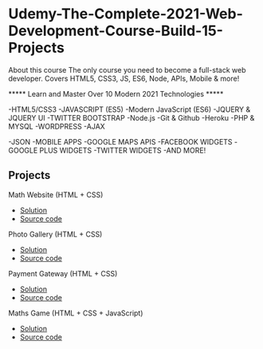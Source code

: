 # Udemy-The-Complete-2021-Web-Development-Course-Build-15-Projects

About this course The only course you need to become a full-stack web developer. Covers HTML5, CSS3, JS, ES6, Node, APIs, Mobile & more!

***** Learn and Master Over 10 Modern 2021 Technologies *****

-HTML5/CSS3 -JAVASCRIPT (ES5) -Modern JavaScript (ES6) -JQUERY & JQUERY UI -TWITTER BOOTSTRAP -Node.js -Git & Github -Heroku -PHP & MYSQL -WORDPRESS -AJAX

-JSON -MOBILE APPS -GOOGLE MAPS APIS -FACEBOOK WIDGETS -GOOGLE PLUS WIDGETS -TWITTER WIDGETS -AND MORE!

## Projects 


Math Website (HTML + CSS)
- [Solution](https://sameer-shahzada.github.io/Udemy-The-Complete-2021-Web-Development-Course-Build-15-Projects//1.Maths-Website(HTML+CSS)Project/Math-Website.html)
- [Source code](./1.Maths-Website(HTML+CSS)Project/)

Photo Gallery (HTML + CSS)
- [Solution](https://sameer-shahzada.github.io/Udemy-The-Complete-2021-Web-Development-Course-Build-15-Projects//2.Photo-Gallery/index.html)
- [Source code](./2.Photo-Gallery/)

Payment Gateway (HTML + CSS)
- [Solution](https://sameer-shahzada.github.io/Udemy-The-Complete-2021-Web-Development-Course-Build-15-Projects//3.Payment-Gateway/index.html)
- [Source code](./3.Payment-Gateway/)

Maths Game (HTML + CSS + JavaScript)
- [Solution](https://sameer-shahzada.github.io/Udemy-The-Complete-2021-Web-Development-Course-Build-15-Projects//4.Maths-Game(HTML+CS+JS)/index.html)
- [Source code](./4.Maths-Game(HTML+CSS+JS)/)



